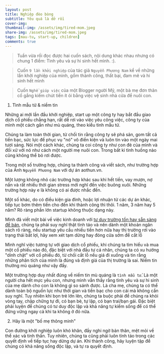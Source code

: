 ```yaml
---
layout: post
title: Nghiệp đèo bòng 
subtitle: Yêu quá là dở rồi 
cover-img: 
thumbnail-img: /assets/img/tired-mom.jpeg
share-img: /assets/img/tired-mom.jpeg
tags: [mau-tu, start-up, children]
comments: true
---
```


> Tuần vừa rồi đọc được hai cuốn sách, nội dung khác nhau nhưng có chung 1 điểm: Tình yêu và sự hi sinh hết mình. :).

> Cuốn `9 lần khởi nghiệp` của tác giả `Nguyễn Phương Nam` kể về những lần khởi nghiệp của mình, gồm thành công, thất bại, đam mê và hi sinh hết mình

> Cuốn `Nghề giúp việc` của một Blogger người Mỹ, một bà mẹ đơn thân cố gắng kiếm chút tiền ít ỏi bằng việc vệ sinh nhà cửa để nuôi con.


1. Tình mẫu tử & niềm tin 

Những ai mới lần đầu khởi nghiệp, start up một công ty hay bắt đầu giao dịch cổ phiếu chẳng hạn, rất dễ rơi vào việc yêu công việc, công ty của mình một cách gần như mù quáng, theo kiểu tình mẫu tử. 

Chúng ta làm toàn thời gian, từ chối tin rằng công ty sẽ phá sản, gom tất cả tiền bạc, sức lực để phục vụ "nó" vô điền kiện và luôn tin vào một ngày mai tươi sáng. Nói một cách khác, chúng ta coi công ty như con đẻ của mình và đối xử với nó như cách một người mẹ nuôi con. Trong bất kì tình huống nào cũng không thể bỏ rơi được. 

Trong một số trường hợp, chúng ta thành công và viết sách, như trường hợp của Anh `Nguyễn Phương Nam` với dự án aothun.vn. 

Một lượng không nhỏ các trường hợp khác sau khi hết tiền, vay mượn, nợ nần và rất nhiều thời gian stress mới nghĩ đến việc buông xuôi. Những trường hợp này e là không có ai được nhắc đến.

Một số khác, do có điều kiện gia đình, hoặc lợi nhuận từ các dự án khác, tiếp tục bơm thêm tiền cho đến khi thành công thì thôi. 1 năm, 3 năm hay 5 năm? Rõ ràng phần lớn startup không thuộc dạng này. 

Mình đã viết một bài về việc kinh doanh với [tư duy trường tồn hay sẵn sàng để bán](http://www.longvd.id.vn/2023-10-18-business-for-sale-or-live-long/), chúng ta phải suy nghĩ thật tỉnh táo và nên dành một khoản ngân sách rõ ràng, nếu startup yêu cầu nhiều tiền hơn nữa hay thị trường rơi vào trạng thái bất lợi, hãy xem xét tạm dừng hay đóng cửa sớm để cắt lỗ

Mình nghĩ việc tương tự với giao dịch cổ phiếu, khi chúng ta tìm hiểu và mua một cổ phiếu nào đó, đặc biệt với nhà đầu tư cá nhân, chúng ta có xu hướng "dính chặt" với cổ phiếu đó, từ chối cắt lỗ nếu giá đi xuống và tin rằng những phân tích của mình là đúng và định giá của thị trường là sai. Niềm tin thường mù quáng như vậy đấy. 

Một trường hợp duy nhất đúng về niềm tin mù quáng là `tình mẫu tử`. Là một người cha hết mực yêu con, nhưng mình vẫn thấy rằng tình yêu và sự hi sinh của mẹ dành cho con là không gì so sánh được. Là cha mẹ, chúng ta có thể dành toàn bộ nguồn lực như thời gian và tiền bạc cho con cái mà không cần suy nghĩ. Tuy nhiên khi bọn trẻ lớn lên, chúng ta buộc phải để chúng ra khỏi vòng tay, chập chững tự đi, có bạn bè, tự lập, có bạn trai/bạn gái. Đặc biệt phải luyện để chúng có tư duy độc lập và khả năng tự kiếm sống để có thể đứng vững ngay cả khi ta không ở đó nữa. 

2. Hãy là một "bố mẹ thông minh"

Con đường khởi nghiệp luôn khó khăn, đầy nghi ngờ bản thân, mệt mỏi về thể xác và tinh thần. Tuy nhiên, chúng ta cũng phải luôn tỉnh táo trong các quyết định về tiếp tục hay dừng dự án.  Khi thành công, hãy luyện tập để chúng có khả năng sống độc lập, và tự ra quyết định.



